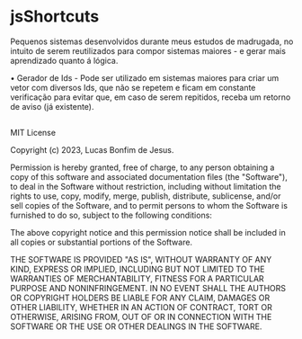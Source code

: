 # jsShortcuts
Pequenos sistemas desenvolvidos durante meus estudos de madrugada, no intuito de serem reutilizados para compor sistemas maiores - e gerar mais aprendizado quanto á lógica.

• Gerador de Ids - Pode ser utilizado em sistemas maiores para criar um vetor com diversos Ids, que não se repetem e ficam em constante verificação para evitar que, em caso de serem repitidos, receba um retorno de aviso (já existente).

##
MIT License

Copyright (c) 2023, Lucas Bonfim de Jesus.

Permission is hereby granted, free of charge, to any person obtaining a copy
of this software and associated documentation files (the "Software"), to deal
in the Software without restriction, including without limitation the rights
to use, copy, modify, merge, publish, distribute, sublicense, and/or sell
copies of the Software, and to permit persons to whom the Software is
furnished to do so, subject to the following conditions:

The above copyright notice and this permission notice shall be included in all
copies or substantial portions of the Software.

THE SOFTWARE IS PROVIDED "AS IS", WITHOUT WARRANTY OF ANY KIND, EXPRESS OR
IMPLIED, INCLUDING BUT NOT LIMITED TO THE WARRANTIES OF MERCHANTABILITY,
FITNESS FOR A PARTICULAR PURPOSE AND NONINFRINGEMENT. IN NO EVENT SHALL THE
AUTHORS OR COPYRIGHT HOLDERS BE LIABLE FOR ANY CLAIM, DAMAGES OR OTHER
LIABILITY, WHETHER IN AN ACTION OF CONTRACT, TORT OR OTHERWISE, ARISING FROM,
OUT OF OR IN CONNECTION WITH THE SOFTWARE OR THE USE OR OTHER DEALINGS IN THE
SOFTWARE.
